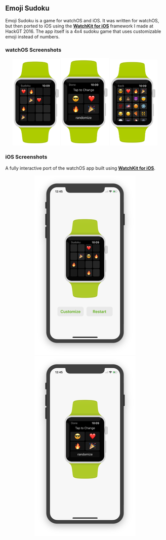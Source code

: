 ## Emoji Sudoku

Emoji Sudoku is a game for watchOS and iOS. It was written for watchOS, but then ported to iOS using the **[WatchKit for iOS](http://github.com/calda/WatchKit-for-iOS)** framework I made at HackGT 2016. The app itself is a 4x4 sudoku game that uses customizable emoji instead of numbers.

### watchOS Screenshots

<p align="center">
    <img src="images/watch%201.png" width=150px> <img src="images/watch%202.png" width=150px> <img src="images/watch%203.png" width=150px>
</p>

### iOS Screenshots

A fully interactive port of the watchOS app built using **[WatchKit for iOS](http://github.com/calda/WatchKit-for-iOS)**.

<p align="center">
    <img src="images/X%201.png" width=320px> <img src="images/X%202.png" width=320px>
</p>